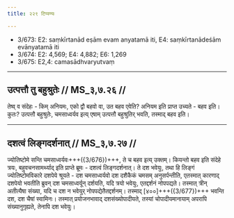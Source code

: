 ```yaml
---
title: २२९ टिप्पण्यः

---
```

- 3/673: E2: saṃkīrtanād eṣām evam anyatamā iti, E4: saṃkīrtanādeśām evānyatamā iti
- 3/674: E2: 4,569; E4: 4,882; E6: 1,269
- 3/675: E2,4: camasādhvaryutvaṃ

____________________________________________


## उत्पत्तौ तु बहुश्रुतेः // MS_३,७.२६ //
तेष्व् व संदेहः - किम् अनियमः, एको द्वौ बहवो वा, उत बहव एवेति? अनियम इति प्राप्त उच्यते - बहव इति। कुतः? उत्पत्तौ बहुश्रुतेः, चमसाध्वर्यव इत्य् एषाम् उत्पत्तौ बहुश्रुतिर् भवति, तस्माद् बहव इति।


____________________________________________


## दशत्वं लिङ्गदर्शनात् // MS_३,७.२७ //
ज्योतिष्टोमे सन्ति चमसाध्वर्यवः+++({3/676})+++, ते च बहव इत्य् उक्तम्। कियन्तो बहव इति संदेहे त्रयः, बहुवचनसामर्थ्याद् इति प्राप्ते ब्रूमः - दशत्वं लिङ्गदर्शनात्। ते दश भवेयुः, तथा हि लिङ्गं ज्योतिष्टोमविकारे दशपेये श्रूयते - दश चमसाध्वर्यवो दश दशैकैकं चमसम् अनुसर्पन्तीति, एतस्मात् कारणाद् दशपेयो भवतीति ब्रुवन् दश चमसाध्वर्यून् दर्शयति, यदि त्रयो भवेयुः, एतद्दर्शनं नोपपद्यते। तस्मात् त्रीन् अतीत्यैषा संख्या, यदि च दश न भवेयुर् नोपपद्येतैतद्दर्शनम्। तस्माद् [४००]+++({3/677})+++ भवन्ति दश, दश चैषां स्वामिनः। तस्मात् प्रयोजनभावाद् दशसंख्योपादीयते, तस्यां चोपादीयमानायाम् अपरापि संख्यानुगृह्यते, तेनापि दश भवेयुः।

